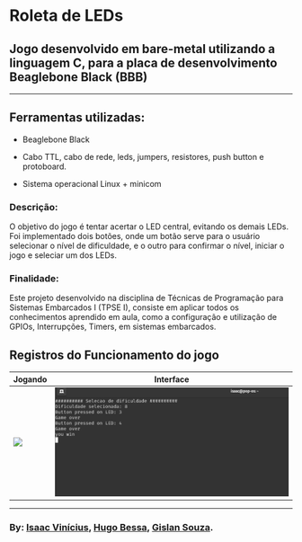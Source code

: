 # **Roleta de LEDs**

## Jogo desenvolvido em bare-metal utilizando a linguagem C, para a placa de desenvolvimento Beaglebone Black (BBB)

---

## **Ferramentas utilizadas:**

* Beaglebone Black

* Cabo TTL, cabo de rede, leds, jumpers, resistores, push button e protoboard.

* Sistema operacional Linux + minicom

### **Descrição:**

O objetivo do jogo é tentar acertar o LED central, evitando os demais LEDs. Foi implementado dois botões, onde um botão serve para o usuário selecionar o nível de dificuldade, e o outro para confirmar o nível, iniciar o jogo e seleciar um dos LEDs.

### **Finalidade:**

Este projeto desenvolvido na disciplina de Técnicas de Programação para Sistemas Embarcados I (TPSE I), consiste em aplicar todos os conhecimentos aprendido em aula, como a configuração e utilização de GPIOs, Interrupções, Timers, em sistemas embarcados.

## Registros do Funcionamento do jogo

 **Jogando** |  **Interface**
 ---               | ---
 ![](./img/projeto.gif) | ![](./img/projeto.png)

 ---

### By: [Isaac Vinícius](https://www.linkedin.com/in/isaacvinicius), [Hugo Bessa](https://linkedin.com/in/hugo-santos-da-costa-bessa-0287951b0), [Gislan Souza](https://www.linkedin.com/in/gislan-souza-silva-772b74236).
